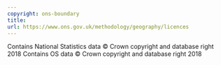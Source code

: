 ```yaml
---
copyright: ons-boundary
title: 
url: https://www.ons.gov.uk/methodology/geography/licences
---
```

Contains National Statistics data © Crown copyright and database right 2018
Contains OS data © Crown copyright and database right 2018
